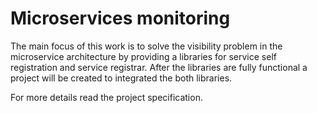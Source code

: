 # Microservices monitoring

The main focus of this work is to solve the visibility problem in the microservice architecture by providing a libraries for service self registration and service registrar. After the libraries are fully functional a project will be created to integrated the both libraries. 

For more details read the project specification.
